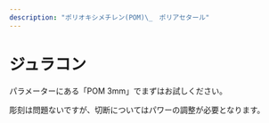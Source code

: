 ```yaml
---
description: "ポリオキシメチレン(POM)\_　ポリアセタール"
---
```


# ジュラコン

パラメーターにある「POM 3mm」でまずはお試しください。

彫刻は問題ないですが、切断についてはパワーの調整が必要となります。

